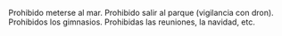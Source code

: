 Prohibido meterse al mar.
Prohibido salir al parque (vigilancia con dron).
Prohibidos los gimnasios.
Prohibidas las reuniones, la navidad, etc.
